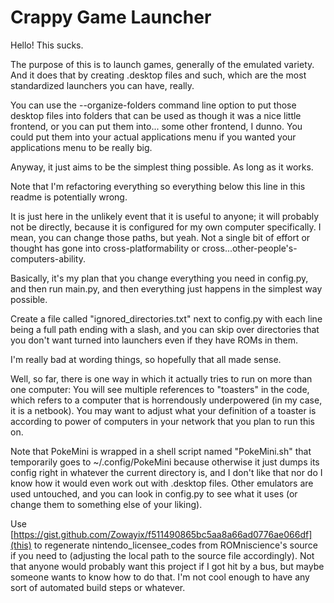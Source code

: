 # Crappy Game Launcher

Hello! This sucks.

The purpose of this is to launch games, generally of the emulated variety. And it does that by creating .desktop files and such, which are the most standardized launchers you can have, really.

You can use the --organize-folders command line option to put those desktop files into folders that can be used as though it was a nice little frontend, or you can put them into... some other frontend, I dunno. You could put them into your actual applications menu if you wanted your applications menu to be really big.

Anyway, it just aims to be the simplest thing possible. As long as it works.

Note that I'm refactoring everything so everything below this line in this readme is potentially wrong.

It is just here in the unlikely event that it is useful to anyone; it will probably not be directly, because it is configured for my own computer specifically. I mean, you can change those paths, but yeah. Not a single bit of effort or thought has gone into cross-platformability or cross...other-people's-computers-ability.

Basically, it's my plan that you change everything you need in config.py, and then run main.py, and then everything just happens in the simplest way possible.

Create a file called "ignored_directories.txt" next to config.py with each line being a full path ending with a slash, and you can skip over directories that you don't want turned into launchers even if they have ROMs in them.

I'm really bad at wording things, so hopefully that all made sense.

Well, so far, there is one way in which it actually tries to run on more than one computer: You will see multiple references to "toasters" in the code, which refers to a computer that is horrendously underpowered (in my case, it is a netbook). You may want to adjust what your definition of a toaster is according to power of computers in your network that you plan to run this on.

Note that PokeMini is wrapped in a shell script named "PokeMini.sh" that temporarily goes to ~/.config/PokeMini because otherwise it just dumps its config right in whatever the current directory is, and I don't like that nor do I know how it would even work out with .desktop files. Other emulators are used untouched, and you can look in config.py to see what it uses (or change them to something else of your liking).

Use [https://gist.github.com/Zowayix/f511490865bc5aa8a66ad0776ae066df](this) to regenerate nintendo_licensee_codes from ROMniscience's source if you need to (adjusting the local path to the source file accordingly). Not that anyone would probably want this project if I got hit by a bus, but maybe someone wants to know how to do that. I'm not cool enough to have any sort of automated build steps or whatever.